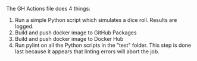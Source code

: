 The GH Actions file does 4 things:

1. Run a simple Python script which simulates a dice roll.  Results are logged.
2. Build and push docker image to GitHub Packages
3. Build and push docker image to Docker Hub
4. Run pylint on all the Python scripts in the "test" folder.  This step is done last because it appears that linting errors will abort the job.
